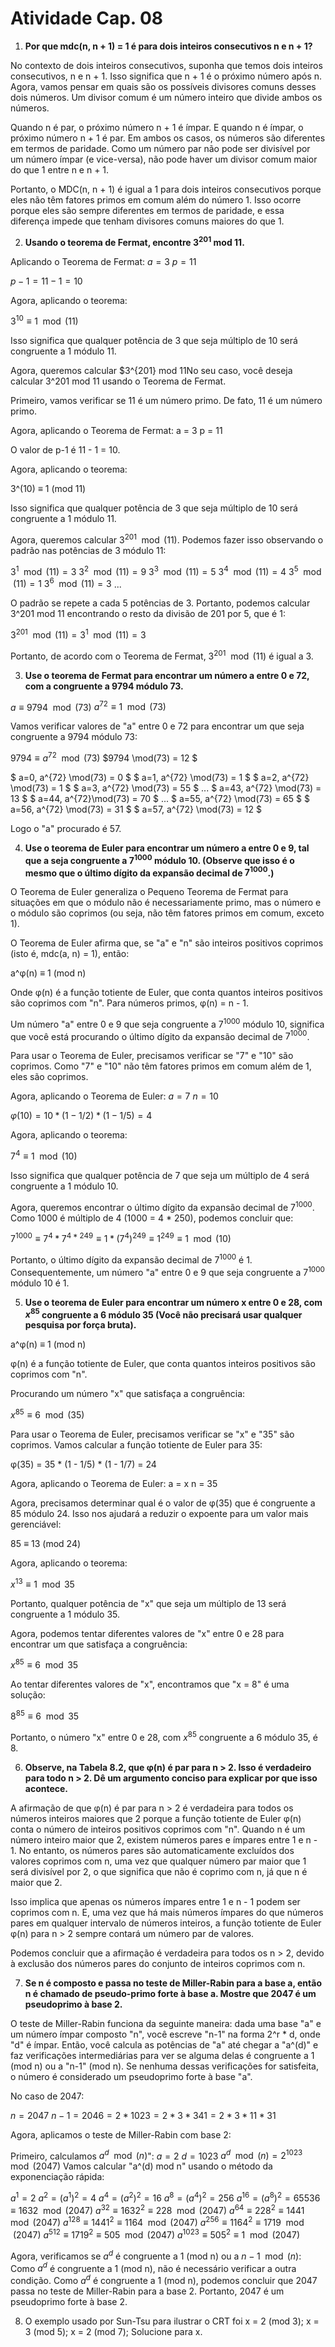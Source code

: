 # Atividade Cap. 08

1. **Por que mdc(n, n + 1) = 1 é para dois inteiros consecutivos n e n + 1?**

No contexto de dois inteiros consecutivos, suponha que temos dois inteiros consecutivos, n e n + 1. Isso significa que n + 1 é o próximo número após n. Agora, vamos pensar em quais são os possíveis divisores comuns desses dois números. Um divisor comum é um número inteiro que divide ambos os números.

Quando n é par, o próximo número n + 1 é ímpar. E quando n é ímpar, o próximo número n + 1 é par. Em ambos os casos, os números são diferentes em termos de paridade. Como um número par não pode ser divisível por um número ímpar (e vice-versa), não pode haver um divisor comum maior do que 1 entre n e n + 1.

Portanto, o MDC(n, n + 1) é igual a 1 para dois inteiros consecutivos porque eles não têm fatores primos em comum além do número 1. Isso ocorre porque eles são sempre diferentes em termos de paridade, e essa diferença impede que tenham divisores comuns maiores do que 1.

2. **Usando o teorema de Fermat, encontre $3^{201}$ mod 11.**

Aplicando o Teorema de Fermat:
$a = 3$
$p = 11$

$p-1 = 11 - 1 = 10$

Agora, aplicando o teorema:

$3^{10} ≡ 1 \mod (11)$

Isso significa que qualquer potência de 3 que seja múltiplo de 10 será congruente a 1 módulo 11.

Agora, queremos calcular $3^{201} mod 11No seu caso, você deseja calcular 3^201 mod 11 usando o Teorema de Fermat.

Primeiro, vamos verificar se 11 é um número primo. De fato, 11 é um número primo.

Agora, aplicando o Teorema de Fermat:
a = 3
p = 11

O valor de p-1 é 11 - 1 = 10.

Agora, aplicando o teorema:

3^(10) ≡ 1 (mod 11)

Isso significa que qualquer potência de 3 que seja múltiplo de 10 será congruente a 1 módulo 11.

Agora, queremos calcular $3^{201} \mod(11)$. Podemos fazer isso observando o padrão nas potências de 3 módulo 11:

$3^1 \mod(11) = 3$
$3^2 \mod(11) = 9$
$3^3 \mod(11) = 5$
$3^4 \mod(11) = 4$
$3^5 \mod(11) = 1$
$3^6 \mod(11) = 3$
...

O padrão se repete a cada 5 potências de 3. Portanto, podemos calcular 3^201 mod 11 encontrando o resto da divisão de 201 por 5, que é 1:

$3^{201} \mod(11) = 3^1 \mod(11) = 3$

Portanto, de acordo com o Teorema de Fermat, $3^{201} \mod(11)$ é igual a 3.

3. **Use o teorema de Fermat para encontrar um número a entre 0 e 72, com a congruente a 9794 módulo 73.**

$a ≡ 9794 \mod(73)$
$a^{72} ≡ 1 \mod(73)$

Vamos verificar valores de "a" entre 0 e 72 para encontrar um que seja congruente a 9794 módulo 73:

$9794 ≡ a^{72} \mod(73)$
$9794 \mod(73) = 12 $

$ a=0, a^{72} \mod(73) = 0 $
$ a=1, a^{72} \mod(73) = 1 $
$ a=2, a^{72} \mod(73) = 1 $
$ a=3, a^{72} \mod(73) = 55 $
...
$ a=43, a^{72} \mod(73) = 13 $
$ a=44, a^{72}\mod(73) = 70 $
...
$ a=55, a^{72} \mod(73) = 65 $
$ a=56, a^{72} \mod(73) = 31 $
$ a=57, a^{72} \mod(73) = 12 $

Logo o "a" procurado é 57.

4. **Use o teorema de Euler para encontrar um número a entre 0 e 9, tal que a seja congruente a $7^{1000}$ módulo 10. (Observe que isso é o mesmo que o último dígito da expansão decimal de $7^{1000}$.)**

O Teorema de Euler generaliza o Pequeno Teorema de Fermat para situações em que o módulo não é necessariamente primo, mas o número e o módulo são coprimos (ou seja, não têm fatores primos em comum, exceto 1).

O Teorema de Euler afirma que, se "a" e "n" são inteiros positivos coprimos (isto é, mdc(a, n) = 1), então:

a^φ(n) ≡ 1 (mod n)

Onde φ(n) é a função totiente de Euler, que conta quantos inteiros positivos são coprimos com "n". Para números primos, φ(n) = n - 1.

Um número "a" entre 0 e 9 que seja congruente a $7^{1000}$ módulo 10, significa que você está procurando o último dígito da expansão decimal de $7^{1000}$.

Para usar o Teorema de Euler, precisamos verificar se "7" e "10" são coprimos. Como "7" e "10" não têm fatores primos em comum além de 1, eles são coprimos.

Agora, aplicando o Teorema de Euler:
$a = 7$
$n = 10$

$φ(10) = 10 * (1 - 1/2) * (1 - 1/5) = 4$

Agora, aplicando o teorema:

$7^4 ≡ 1 \mod(10)$

Isso significa que qualquer potência de 7 que seja um múltiplo de 4 será congruente a 1 módulo 10.

Agora, queremos encontrar o último dígito da expansão decimal de $7^{1000}$. Como 1000 é múltiplo de 4 (1000 = 4 * 250), podemos concluir que:

$7^{1000} ≡ 7^4 * 7^{4 * 249} ≡ 1 * (7^4)^{249} ≡ 1^{249} ≡ 1 \mod(10)$

Portanto, o último dígito da expansão decimal de $7^{1000}$ é 1. Consequentemente, um número "a" entre 0 e 9 que seja congruente a $7^{1000}$ módulo 10 é 1.

5. **Use o teorema de Euler para encontrar um número x entre 0 e 28, com $x^{85}$ congruente a 6 módulo 35 (Você não precisará usar qualquer pesquisa por força bruta).**

a^φ(n) ≡ 1 (mod n)

φ(n) é a função totiente de Euler, que conta quantos inteiros positivos são coprimos com "n".

Procurando um número "x" que satisfaça a congruência:

$x^{85} ≡ 6 \mod(35)$

Para usar o Teorema de Euler, precisamos verificar se "x" e "35" são coprimos. Vamos calcular a função totiente de Euler para 35:

φ(35) = 35 * (1 - 1/5) * (1 - 1/7) = 24

Agora, aplicando o Teorema de Euler:
a = x
n = 35

Agora, precisamos determinar qual é o valor de φ(35) que é congruente a 85 módulo 24. Isso nos ajudará a reduzir o expoente para um valor mais gerenciável:

85 ≡ 13 (mod 24)

Agora, aplicando o teorema:

$x^{13} ≡ 1 \mod 35$

Portanto, qualquer potência de "x" que seja um múltiplo de 13 será congruente a 1 módulo 35.

Agora, podemos tentar diferentes valores de "x" entre 0 e 28 para encontrar um que satisfaça a congruência:

$x^{85} ≡ 6 \mod 35$

Ao tentar diferentes valores de "x", encontramos que "x = 8" é uma solução:

$8^{85} ≡ 6 \mod 35$

Portanto, o número "x" entre 0 e 28, com $x^{85}$ congruente a 6 módulo 35, é 8.



6. **Observe, na Tabela 8.2, que φ(n) é par para n > 2. Isso é verdadeiro para todo n > 2. Dê um argumento conciso para explicar por que isso acontece.**

A afirmação de que φ(n) é par para n > 2 é verdadeira para todos os números inteiros maiores que 2 porque a função totiente de Euler φ(n) conta o número de inteiros positivos coprimos com "n". Quando n é um número inteiro maior que 2, existem números pares e ímpares entre 1 e n - 1.
No entanto, os números pares são automaticamente excluídos dos valores coprimos com n, uma vez que qualquer número par maior que 1 será divisível por 2, o que significa que não é coprimo com n, já que n é maior que 2.

Isso implica que apenas os números ímpares entre 1 e n - 1 podem ser coprimos com n. E, uma vez que há mais números ímpares do que números pares em qualquer intervalo de números inteiros, a função totiente de Euler φ(n) para n > 2 sempre contará um número par de valores.

Podemos concluir que a afirmação é verdadeira para todos os n > 2, devido à exclusão dos números pares do conjunto de inteiros coprimos com n.

7. **Se n é composto e passa no teste de Miller-Rabin para a base a, então n é chamado de pseudo-primo forte à base a. Mostre que 2047 é um pseudoprimo à base 2.**


O teste de Miller-Rabin funciona da seguinte maneira: dada uma base "a" e um número ímpar composto "n", você escreve "n-1" na forma 2^r * d, onde "d" é ímpar. Então, você calcula as potências de "a" até chegar a "a^(d)" e faz verificações intermediárias para ver se alguma delas é congruente a 1 (mod n) ou a "n-1" (mod n). Se nenhuma dessas verificações for satisfeita, o número é considerado um pseudoprimo forte à base "a".

No caso de 2047:

$n = 2047$
$n - 1 = 2046 = 2 * 1023 = 2 * 3 * 341 = 2 * 3 * 11 * 31$

Agora, aplicamos o teste de Miller-Rabin com base 2:

Primeiro, calculamos $a^{d} \mod(n)$":
$a = 2$
$d = 1023$
$a^{d} \mod(n) = 2^{1023} \mod (2047)$
Vamos calcular "a^(d) mod n" usando o método da exponenciação rápida:

$a^1 = 2$
$a^2 = (a^1)^2 = 4$
$a^4 = (a^2)^2 = 16$
$a^8 = (a^4)^2 = 256$
$a^{16} = (a^8)^2 = 65536 ≡ 1632 \mod (2047)$
$a^{32} ≡ 1632^2 ≡ 228 \mod (2047)$
$a^{64} ≡ 228^2 ≡ 1441 \mod (2047)$
$a^{128} ≡ 1441^2 ≡ 1164 \mod (2047)$
$a^{256} ≡ 1164^2 ≡ 1719 \mod (2047)$
$a^{512} ≡ 1719^2 ≡ 505 \mod (2047)$
$a^{1023} ≡ 505^2 ≡ 1 \mod (2047)$

Agora, verificamos se $a^{d}$ é congruente a 1 (mod n) ou a $n-1 \mod (n)$:
Como $a^{d}$ é congruente a 1 (mod n), não é necessário verificar a outra condição.
Como $a^{d}$ é congruente a 1 (mod n), podemos concluir que 2047 passa no teste de Miller-Rabin para a base 2. Portanto, 2047 é um pseudoprimo forte à base 2.

8. O exemplo usado por Sun-Tsu para ilustrar o CRT foi
x = 2 (mod 3);
x = 3 (mod 5);
x = 2 (mod 7);
Solucione para x.